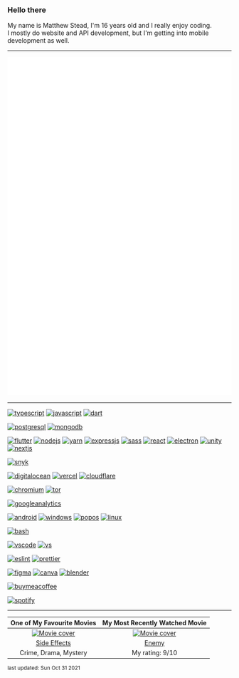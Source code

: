 ### Hello there
My name is Matthew Stead, I'm 16 years old and I really enjoy coding.<br/>
I mostly do website and API development, but I'm getting into mobile development as well.

---

![Metrics](https://raw.githubusercontent.com/matievisthekat/matievisthekat/master/github-metrics.svg)

---

[![typescript](https://img.shields.io/badge/TypeScript-007ACC?style=for-the-badge&logo=typescript&logoColor=white)](https://typescriptlang.org)
[![javascript](https://img.shields.io/badge/JavaScript-323330?style=for-the-badge&logo=javascript&logoColor=F7DF1E)](https://javascript.com)
[![dart](https://img.shields.io/badge/Dart-0175C2?style=for-the-badge&logo=dart&logoColor=white)](https://dart.dev)

[![postgresql](https://img.shields.io/badge/PostgreSQL-316192?style=for-the-badge&logo=postgresql&logoColor=white)](https://postgresql.org)
[![mongodb](https://img.shields.io/badge/MongoDB-white?style=for-the-badge&logo=mongodb&logoColor=4EA94B)](https://mongodb.org)

[![flutter](https://img.shields.io/badge/Flutter-02569B?style=for-the-badge&logo=flutter&logoColor=white)](https://flutter.dev)
[![nodejs](https://img.shields.io/badge/Node.js-339933?style=for-the-badge&logo=nodedotjs&logoColor=white)](https://nodejs.org)
[![yarn](https://img.shields.io/badge/Yarn-2C8EBB?style=for-the-badge&logo=yarn&logoColor=white)](https://yarnpkg.com)
[![expressjs](https://img.shields.io/badge/Express.js-000000?style=for-the-badge&logo=express&logoColor=white)](https://expressjs.com)
[![sass](https://img.shields.io/badge/Sass-CC6699?style=for-the-badge&logo=sass&logoColor=white)](https://sass-lang.com)
[![react](https://img.shields.io/badge/React-20232A?style=for-the-badge&logo=react&logoColor=61DAFB)](https://reactjs.org)
[![electron](https://img.shields.io/badge/Electron-2B2E3A?style=for-the-badge&logo=electron&logoColor=9FEAF9)](https://electronjs.org)
[![unity](https://img.shields.io/badge/Unity-100000?style=for-the-badge&logo=unity&logoColor=white)](https://unity3d.com)
[![nextjs](https://img.shields.io/badge/next.js-000000?style=for-the-badge&logo=nextdotjs&logoColor=white)](https://nextjs.org)

[![snyk](https://img.shields.io/badge/Snyk-4C4A73?style=for-the-badge&logo=snyk&logoColor=white)](https://snyk.io)

[![digitalocean](https://img.shields.io/badge/Digital_Ocean-0080FF?style=for-the-badge&logo=DigitalOcean&logoColor=white)](https://digitalocean.com)
[![vercel](https://img.shields.io/badge/Vercel-000000?style=for-the-badge&logo=vercel&logoColor=white)](https://vercel.com)
[![cloudflare](https://img.shields.io/badge/Cloudflare-F38020?style=for-the-badge&logo=Cloudflare&logoColor=white)](https://cloudflare.com)

[![chromium](https://img.shields.io/badge/Google_chrome-4285F4?style=for-the-badge&logo=Google-chrome&logoColor=white)](https://chromium.org)
[![tor](https://img.shields.io/badge/Tor_Browser-7D4698?style=for-the-badge&logo=Tor-Browser&logoColor=white)](https://torporject.org)

[![googleanalytics](https://img.shields.io/badge/Google%20Analytics-E37400?style=for-the-badge&logo=google%20analytics&logoColor=white)](https://analytics.google.com)

[![android](https://img.shields.io/badge/Android-3DDC84?style=for-the-badge&logo=android&logoColor=white)](https://android.com)
[![windows](https://img.shields.io/badge/Windows-0078D6?style=for-the-badge&logo=windows&logoColor=white)](https://windows.com)
[![popos](https://img.shields.io/badge/Pop!_OS-48B9C7?style=for-the-badge&logo=Pop!_OS&logoColor=white)](https://pop.system76.com)
[![linux](https://img.shields.io/badge/Linux-FCC624?style=for-the-badge&logo=linux&logoColor=black)](https://linux.org)

[![bash](https://img.shields.io/badge/GNU%20Bash-4EAA25?style=for-the-badge&logo=GNU%20Bash&logoColor=white)](https://gnu.org/software/bash/)

[![vscode](https://img.shields.io/badge/Visual_Studio_Code-0078D4?style=for-the-badge&logo=visual%20studio%20code&logoColor=white)](https://code.visualstudio.com)
[![vs](https://img.shields.io/badge/Visual_Studio-5C2D91?style=for-the-badge&logo=visual%20studio&logoColor=white)](https://visualstudio.com)

[![eslint](https://img.shields.io/badge/eslint-3A33D1?style=for-the-badge&logo=eslint&logoColor=white)](https://eslint.org)
[![prettier](https://img.shields.io/badge/prettier-1A2C34?style=for-the-badge&logo=prettier&logoColor=F7BA3E)](https://prettier.io)

[![figma](https://img.shields.io/badge/Figma-F24E1E?style=for-the-badge&logo=figma&logoColor=white)](https://figma.com)
[![canva](https://img.shields.io/badge/Canva-%2300C4CC.svg?&style=for-the-badge&logo=Canva&logoColor=white)](https://canva.com)
[![blender](https://img.shields.io/badge/blender-%23F5792A.svg?style=for-the-badge&logo=blender&logoColor=white)](https://blender.org)

[![buymeacoffee](https://img.shields.io/badge/Buy_Me_A_Coffee-FFDD00?style=for-the-badge&logo=buy-me-a-coffee&logoColor=black)](https://buymeacoffee.com/matievisthekat)

[![spotify](https://img.shields.io/badge/Spotify-1ED760?&style=for-the-badge&logo=spotify&logoColor=white)](https://open.spotify.com/user/matievisthekat)

---

<!--START_SECTION:movies-->
| One of My Favourite Movies | My Most Recently Watched Movie |
| :---: | :---: |
| [![Movie cover](https://m.media-amazon.com/images/M/MV5BMTc2MzY0NDAwOF5BMl5BanBnXkFtZTcwMTE1Mzc4OA@@._V1_UY209_CR0,0,140,209_AL_.jpg)](https://imdb.com/title/tt7557108/?ref_=ttls_li_i) | [![Movie cover](https://m.media-amazon.com/images/M/MV5BMTQ2NzA5NjE4N15BMl5BanBnXkFtZTgwMjQ4NzMxMTE@._V1_SX105_CR0,0,105,153_.jpg)](https://imdb.com/title/tt2316411/) |
| [Side Effects](https://imdb.com/title/tt7557108/?ref_=ttls_li_i) | [Enemy](https://imdb.com/title/tt2316411/) |
| Crime, Drama, Mystery | My rating: 9/10 |

<sup>last updated: Sun Oct 31 2021</sup>

<!--END_SECTION:movies-->
